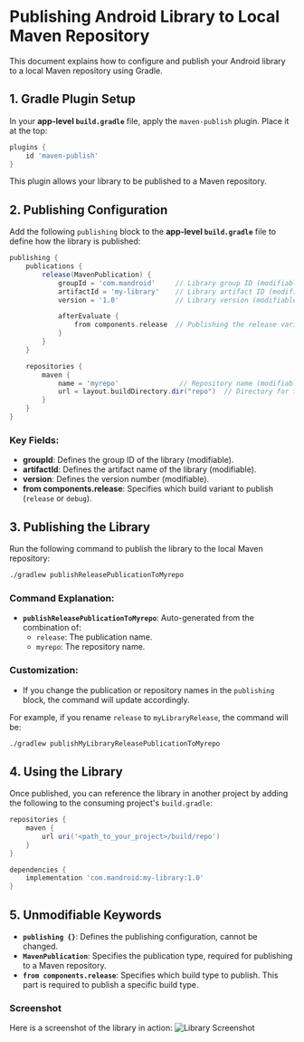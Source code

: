 # Publishing Android Library to Local Maven Repository

This document explains how to configure and publish your Android library to a local Maven repository using Gradle.

## 1. Gradle Plugin Setup

In your **app-level `build.gradle`** file, apply the `maven-publish` plugin. Place it at the top:

```gradle
plugins {
    id 'maven-publish'
}
```

This plugin allows your library to be published to a Maven repository.

## 2. Publishing Configuration

Add the following `publishing` block to the **app-level `build.gradle`** file to define how the library is published:

```gradle
publishing {
    publications {
        release(MavenPublication) {
            groupId = 'com.mandroid'     // Library group ID (modifiable)
            artifactId = 'my-library'    // Library artifact ID (modifiable)
            version = '1.0'              // Library version (modifiable)

            afterEvaluate {
                from components.release  // Publishing the release variant (modifiable to 'debug')
            }
        }
    }

    repositories {
        maven {
            name = 'myrepo'               // Repository name (modifiable)
            url = layout.buildDirectory.dir("repo")  // Directory for the local Maven repo
        }
    }
}
```

### Key Fields:
- **groupId**: Defines the group ID of the library (modifiable).
- **artifactId**: Defines the artifact name of the library (modifiable).
- **version**: Defines the version number (modifiable).
- **from components.release**: Specifies which build variant to publish (`release` or `debug`).

## 3. Publishing the Library

Run the following command to publish the library to the local Maven repository:

```bash
./gradlew publishReleasePublicationToMyrepo
```

### Command Explanation:
- **`publishReleasePublicationToMyrepo`**: Auto-generated from the combination of:
    - `release`: The publication name.
    - `myrepo`: The repository name.

### Customization:
- If you change the publication or repository names in the `publishing` block, the command will update accordingly.

For example, if you rename `release` to `myLibraryRelease`, the command will be:
```bash
./gradlew publishMyLibraryReleasePublicationToMyrepo
```

## 4. Using the Library

Once published, you can reference the library in another project by adding the following to the consuming project's `build.gradle`:

```gradle
repositories {
    maven {
        url uri('<path_to_your_project>/build/repo')
    }
}

dependencies {
    implementation 'com.mandroid:my-library:1.0'
}
```

## 5. Unmodifiable Keywords

- **`publishing {}`**: Defines the publishing configuration, cannot be changed.
- **`MavenPublication`**: Specifies the publication type, required for publishing to a Maven repository.
- **`from components.release`**: Specifies which build type to publish. This part is required to publish a specific build type.

### Screenshot

Here is a screenshot of the library in action:
![Library Screenshot](src/main/resources/screenshots/screenshot.png)
